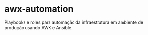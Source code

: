 # awx-automation
Playbooks e roles para automação da infraestrutura em ambiente de produção usando AWX e Ansible.
